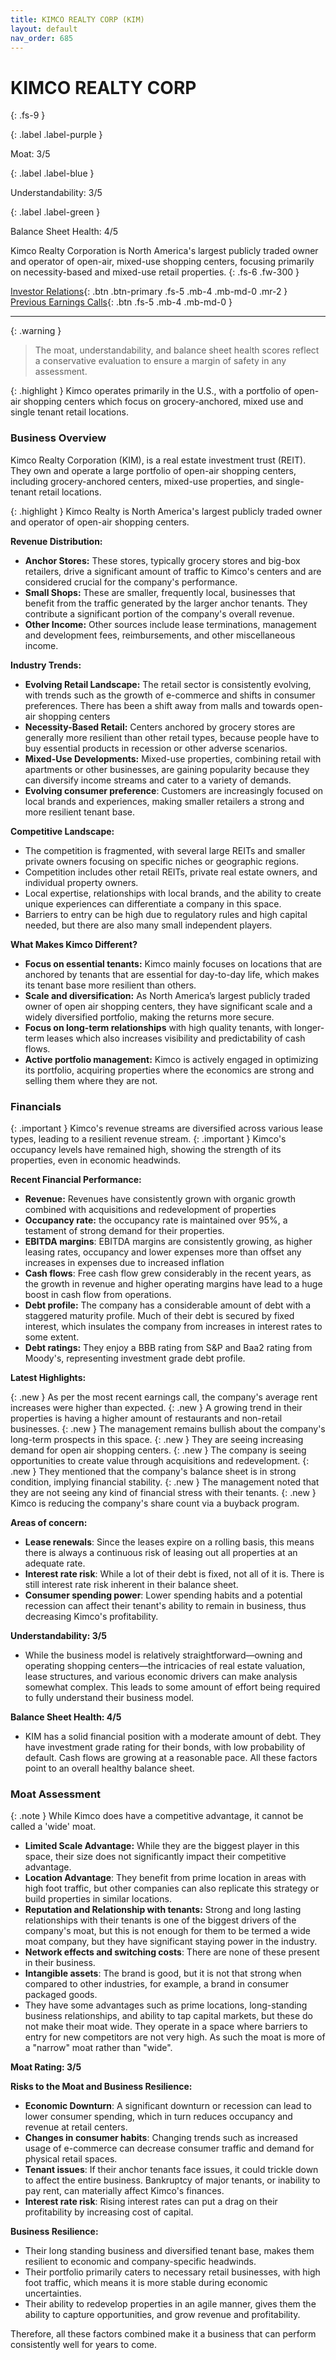 ```yaml
---
title: KIMCO REALTY CORP (KIM)
layout: default
nav_order: 685
---
```


# KIMCO REALTY CORP
{: .fs-9 }

{: .label .label-purple }

Moat: 3/5

{: .label .label-blue }

Understandability: 3/5

{: .label .label-green }

Balance Sheet Health: 4/5

Kimco Realty Corporation is North America's largest publicly traded owner and operator of open-air, mixed-use shopping centers, focusing primarily on necessity-based and mixed-use retail properties.
{: .fs-6 .fw-300 }

[Investor Relations](https://www.google.com/search?q=KIM+investor+relations){: .btn .btn-primary .fs-5 .mb-4 .mb-md-0 .mr-2 }
[Previous Earnings Calls](https://discountingcashflows.com/company/KIM/transcripts/){: .btn .fs-5 .mb-4 .mb-md-0 }

---

{: .warning }
>The moat, understandability, and balance sheet health scores reflect a conservative evaluation to ensure a margin of safety in any assessment.



{: .highlight }
Kimco operates primarily in the U.S., with a portfolio of open-air shopping centers which focus on grocery-anchored, mixed use and single tenant retail locations.

### Business Overview
Kimco Realty Corporation (KIM), is a real estate investment trust (REIT). They own and operate a large portfolio of open-air shopping centers, including grocery-anchored centers, mixed-use properties, and single-tenant retail locations. 

{: .highlight }
Kimco Realty is North America's largest publicly traded owner and operator of open-air shopping centers.

**Revenue Distribution:**

*   **Anchor Stores:** These stores, typically grocery stores and big-box retailers, drive a significant amount of traffic to Kimco's centers and are considered crucial for the company's performance.
*   **Small Shops:** These are smaller, frequently local, businesses that benefit from the traffic generated by the larger anchor tenants. They contribute a significant portion of the company's overall revenue.
*   **Other Income:** Other sources include lease terminations, management and development fees, reimbursements, and other miscellaneous income.

**Industry Trends:**
*   **Evolving Retail Landscape:** The retail sector is consistently evolving, with trends such as the growth of e-commerce and shifts in consumer preferences. There has been a shift away from malls and towards open-air shopping centers
*   **Necessity-Based Retail:** Centers anchored by grocery stores are generally more resilient than other retail types, because people have to buy essential products in recession or other adverse scenarios.
*   **Mixed-Use Developments:** Mixed-use properties, combining retail with apartments or other businesses, are gaining popularity because they can diversify income streams and cater to a variety of demands.
*   **Evolving consumer preference**: Customers are increasingly focused on local brands and experiences, making smaller retailers a strong and more resilient tenant base.

**Competitive Landscape:**
*   The competition is fragmented, with several large REITs and smaller private owners focusing on specific niches or geographic regions.
*   Competition includes other retail REITs, private real estate owners, and individual property owners.
*   Local expertise, relationships with local brands, and the ability to create unique experiences can differentiate a company in this space.
*   Barriers to entry can be high due to regulatory rules and high capital needed, but there are also many small independent players.

**What Makes Kimco Different?**
*  **Focus on essential tenants:** Kimco mainly focuses on locations that are anchored by tenants that are essential for day-to-day life, which makes its tenant base more resilient than others.
*   **Scale and diversification:** As North America’s largest publicly traded owner of open air shopping centers, they have significant scale and a widely diversified portfolio, making the returns more secure.
*   **Focus on long-term relationships** with high quality tenants, with longer-term leases which also increases visibility and predictability of cash flows.
*   **Active portfolio management:** Kimco is actively engaged in optimizing its portfolio, acquiring properties where the economics are strong and selling them where they are not.

### Financials

{: .important }
Kimco's revenue streams are diversified across various lease types, leading to a resilient revenue stream.
{: .important }
Kimco's occupancy levels have remained high, showing the strength of its properties, even in economic headwinds.

**Recent Financial Performance:**

*   **Revenue:** Revenues have consistently grown with organic growth combined with acquisitions and redevelopment of properties
*   **Occupancy rate:** the occupancy rate is maintained over 95%, a testament of strong demand for their properties.
*  **EBITDA margins**: EBITDA margins are consistently growing, as higher leasing rates, occupancy and lower expenses more than offset any increases in expenses due to increased inflation
*  **Cash flows**: Free cash flow grew considerably in the recent years, as the growth in revenue and higher operating margins have lead to a huge boost in cash flow from operations.
*   **Debt profile:** The company has a considerable amount of debt with a staggered maturity profile. Much of their debt is secured by fixed interest, which insulates the company from increases in interest rates to some extent.
*   **Debt ratings:** They enjoy a BBB rating from S&P and Baa2 rating from Moody's, representing investment grade debt profile.

**Latest Highlights:**

{: .new }
As per the most recent earnings call, the company's average rent increases were higher than expected.
{: .new }
A growing trend in their properties is having a higher amount of restaurants and non-retail businesses.
{: .new }
The management remains bullish about the company's long-term prospects in this space.
{: .new }
They are seeing increasing demand for open air shopping centers.
{: .new }
The company is seeing opportunities to create value through acquisitions and redevelopment.
{: .new }
They mentioned that the company's balance sheet is in strong condition, implying financial stability.
{: .new }
The management noted that they are not seeing any kind of financial stress with their tenants.
{: .new }
Kimco is reducing the company's share count via a buyback program.

**Areas of concern:**

*  **Lease renewals**: Since the leases expire on a rolling basis, this means there is always a continuous risk of leasing out all properties at an adequate rate.
*   **Interest rate risk**: While a lot of their debt is fixed, not all of it is. There is still interest rate risk inherent in their balance sheet.
*  **Consumer spending power**: Lower spending habits and a potential recession can affect their tenant's ability to remain in business, thus decreasing Kimco's profitability.

**Understandability: 3/5**
*   While the business model is relatively straightforward—owning and operating shopping centers—the intricacies of real estate valuation, lease structures, and various economic drivers can make analysis somewhat complex. This leads to some amount of effort being required to fully understand their business model.

**Balance Sheet Health: 4/5**
*   KIM has a solid financial position with a moderate amount of debt. They have investment grade rating for their bonds, with low probability of default. Cash flows are growing at a reasonable pace. All these factors point to an overall healthy balance sheet.

### Moat Assessment
{: .note }
While Kimco does have a competitive advantage, it cannot be called a 'wide' moat.
*   **Limited Scale Advantage:** While they are the biggest player in this space, their size does not significantly impact their competitive advantage.
*   **Location Advantage**: They benefit from prime location in areas with high foot traffic, but other companies can also replicate this strategy or build properties in similar locations.
*  **Reputation and Relationship with tenants:** Strong and long lasting relationships with their tenants is one of the biggest drivers of the company's moat, but this is not enough for them to be termed a wide moat company, but they have significant staying power in the industry.
*   **Network effects and switching costs**: There are none of these present in their business.
*   **Intangible assets**: The brand is good, but it is not that strong when compared to other industries, for example, a brand in consumer packaged goods.
* They have some advantages such as prime locations, long-standing business relationships, and ability to tap capital markets, but these do not make their moat wide. They operate in a space where barriers to entry for new competitors are not very high. As such the moat is more of a "narrow" moat rather than "wide".

**Moat Rating: 3/5**

**Risks to the Moat and Business Resilience:**
*   **Economic Downturn**: A significant downturn or recession can lead to lower consumer spending, which in turn reduces occupancy and revenue at retail centers.
*   **Changes in consumer habits**: Changing trends such as increased usage of e-commerce can decrease consumer traffic and demand for physical retail spaces.
*   **Tenant issues**: If their anchor tenants face issues, it could trickle down to affect the entire business. Bankruptcy of major tenants, or inability to pay rent, can materially affect Kimco's finances.
*   **Interest rate risk**: Rising interest rates can put a drag on their profitability by increasing cost of capital.

**Business Resilience:**
*  Their long standing business and diversified tenant base, makes them resilient to economic and company-specific headwinds.
*  Their portfolio primarily caters to necessary retail businesses, with high foot traffic, which means it is more stable during economic uncertainties.
*   Their ability to redevelop properties in an agile manner, gives them the ability to capture opportunities, and grow revenue and profitability.

Therefore, all these factors combined make it a business that can perform consistently well for years to come.
